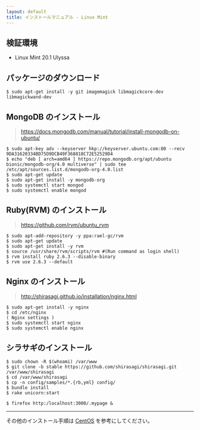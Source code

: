 ```yaml
---
layout: default
title: インストールマニュアル - Linux Mint
---
```


## 検証環境

- Linux Mint 20.1  Ulyssa

## パッケージのダウンロード

```
$ sudo apt-get install -y git imagemagick libmagickcore-dev libmagickwand-dev
```

## MongoDB のインストール

> https://docs.mongodb.com/manual/tutorial/install-mongodb-on-ubuntu/

```
$ sudo apt-key adv --keyserver hkp://keyserver.ubuntu.com:80 --recv 9DA31620334BD75D9DCB49F368818C72E52529D4
$ echo "deb [ arch=amd64 ] https://repo.mongodb.org/apt/ubuntu bionic/mongodb-org/4.0 multiverse" | sudo tee /etc/apt/sources.list.d/mongodb-org-4.0.list
$ sudo apt-get update
$ sudo apt-get install -y mongodb-org
$ sudo systemctl start mongod
$ sudo systemctl enable mongod
```

## Ruby(RVM) のインストール

> https://github.com/rvm/ubuntu_rvm

```
$ sudo apt-add-repository -y ppa:rael-gc/rvm
$ sudo apt-get update
$ sudo apt-get install -y rvm
$ source /usr/share/rvm/scripts/rvm #(Run command as login shell)
$ rvm install ruby 2.6.3 --disable-binary
$ rvm use 2.6.3 --default
```

## Nginx のインストール

> http://shirasagi.github.io/installation/nginx.html

```
$ sudo apt-get install -y nginx
$ cd /etc/nginx
( Nginx settings )
$ sudo systemctl start nginx
$ sudo systemctl enable nginx
```

## シラサギのインストール

```
$ sudo chown -R $(whoami) /var/www
$ git clone -b stable https://github.com/shirasagi/shirasagi.git /var/www/shirasagi
$ cd /var/www/shirasagi
$ cp -n config/samples/*.{rb,yml} config/
$ bundle install
$ rake unicorn:start

$ firefox http:/localhost:3000/.mypage &
```

---
その他のインストール手順は [CentOS](manual.html) を参考にしてください。
